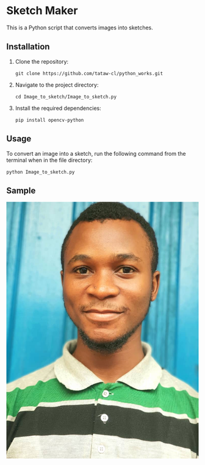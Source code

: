 # Sketch Maker

This is a Python script that converts images into sketches.

## Installation

1. Clone the repository:

   ```shell
   git clone https://github.com/tataw-cl/python_works.git
   ```

2. Navigate to the project directory:

   ```shell
   cd Image_to_sketch/Image_to_sketch.py
   ```

3. Install the required dependencies:

   ```shell
   pip install opencv-python
   ```

## Usage

To convert an image into a sketch, run the following command from the terminal when in the file directory:

```shell
python Image_to_sketch.py
```

## Sample

![My sketched picture](tct.jpg)
